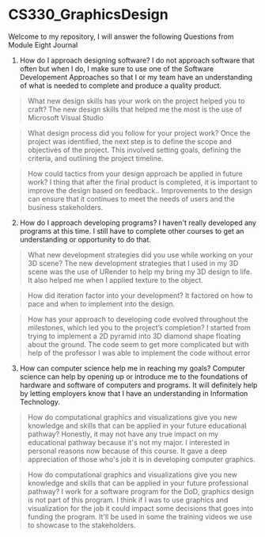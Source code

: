 # CS330_GraphicsDesign
Welcome to my repository, I will answer the following Questions from Module Eight Journal

1. How do I approach designing software?
I do not approach software that often but when I do, I make sure to use one of the Software Developement Approaches so that I or my team have an understanding of what is needed to complete and produce a quality product.

> What new design skills has your work on the project helped you to craft?
The new design skills that helped me the most is the use of Microsoft Visual Studio

> What design process did you follow for your project work?
Once the project was identified, the next step is to define the scope and objectives of the project. This involved setting goals, defining the criteria, and outlining the project timeline.

> How could tactics from your design approach be applied in future work?
I thing that after the final product is completed, it is important to improve the design based on feedback.. Improvements to the design can ensure that it continues to meet the needs of users and the business stakeholders.

2. How do I approach developing programs?
I haven't really developed any programs at this time. I still have to complete other courses to get an understanding or opportunity to do that.

> What new development strategies did you use while working on your 3D scene?
The new development strategies that I used in my 3D scene was the use of URender to help my bring my 3D design to life. It also helped me when I applied texture to the object.

> How did iteration factor into your development?
It factored on how to pace and when to implement into the design.

> How has your approach to developing code evolved throughout the milestones, which led you to the project’s completion?
I started from trying to implement a 2D pyramid into 3D diamond shape floating about the ground. The code seem to get more complicated but with help of the professor I was able to implement the code without error

3. How can computer science help me in reaching my goals?
Computer science can help by opening up or introduce me to the foundations of hardware and software of computers and programs. It will definitely help by letting employers know that I have an understanding in Information Technology.

> How do computational graphics and visualizations give you new knowledge and skills that can be applied in your future educational pathway?
Honestly, it may not have any true impact on my educational pathway because it's not my major. I interested in personal reasons now because of this course. It gave a deep appreciation of those who's job it is in developing computer graphics.

> How do computational graphics and visualizations give you new knowledge and skills that can be applied in your future professional pathway?
I work for a software program for the DoD, graphics design is not part of this program. I think if I was to use graphics and visualization for the job it could impact some decisions that goes into funding the program. It'll be used in some the training videos we use to showcase to the stakeholders.
